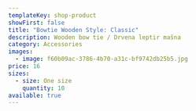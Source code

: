 ```yaml
---
templateKey: shop-product
showFirst: false
title: "Bowtie Wooden Style: Classic"
description: Wooden bow tie / Drvena leptir mašna
category: Accessories
images:
  - image: f60b09ac-3786-4b70-a31c-bf9742db25b5.jpg
price: 16
sizes:
  - size: One size
    quantity: 10
available: true
---
```

